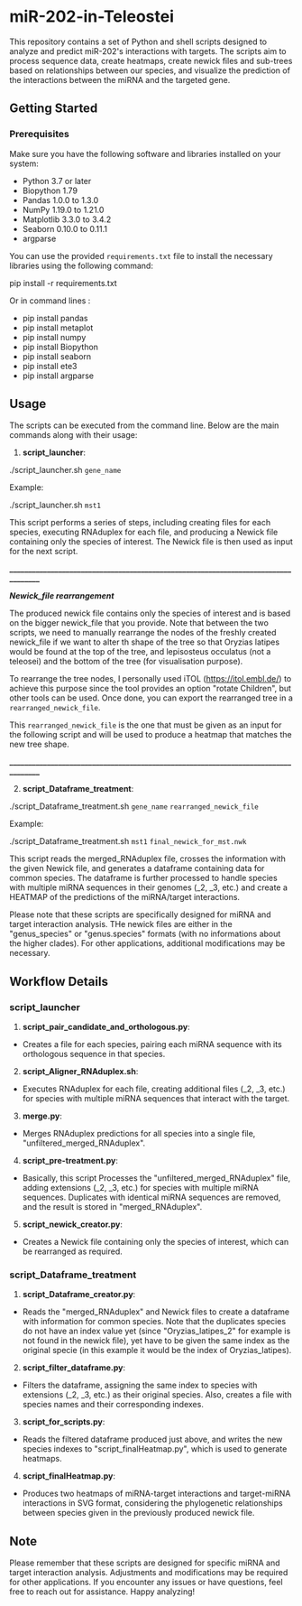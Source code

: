 # miR-202-in-Teleostei


This repository contains a set of Python and shell scripts designed to analyze and predict miR-202's interactions with targets. The scripts aim to process sequence data, create heatmaps, create newick files and sub-trees based on relationships between our species, and visualize the prediction of the interactions between the miRNA and the targeted gene.

## Getting Started

### Prerequisites

Make sure you have the following software and libraries installed on your system:

- Python 3.7 or later
- Biopython 1.79
- Pandas 1.0.0 to 1.3.0
- NumPy 1.19.0 to 1.21.0
- Matplotlib 3.3.0 to 3.4.2
- Seaborn 0.10.0 to 0.11.1
- argparse

You can use the provided `requirements.txt` file to install the necessary libraries using the following command:

pip install -r requirements.txt

Or in command lines : 
- pip install pandas
- pip install metaplot
- pip install numpy
- pip install Biopython
- pip install seaborn
- pip install ete3
- pip install argparse 


## Usage

The scripts can be executed from the command line. Below are the main commands along with their usage:

1. **script_launcher**:

./script_launcher.sh `gene_name`


Example: 

./script_launcher.sh `mst1`



This script performs a series of steps, including creating files for each species, executing RNAduplex for each file, and producing a Newick file containing only the species of interest. The Newick file is then used as input for the next script.

**___________________________________________________________________________________**


***Newick_file rearrangement***

The produced newick file contains only the species of interest and is based on the bigger newick_file that you provide. Note that between the two scripts, we need to manually rearrange the nodes of the freshly created newick_file if we want to alter th shape of the tree so that Oryzias latipes would be found at the top of the tree, and lepisosteus occulatus (not a teleosei) and the bottom of the tree (for visualisation purpose). 

To rearrange the tree nodes, I personally used iTOL (https://itol.embl.de/) to achieve this purpose since the tool provides an option "rotate Children", but other tools can be used. Once done, you can export the rearranged tree in a `rearranged_newick_file`.

This `rearranged_newick_file` is the one that must be given as an input for the following script and will be used to produce a heatmap that matches the new tree shape. 


**___________________________________________________________________________________**


2. **script_Dataframe_treatment**:

./script_Dataframe_treatment.sh `gene_name`  `rearranged_newick_file`


Example:

./script_Dataframe_treatment.sh `mst1` `final_newick_for_mst.nwk`


This script reads the merged_RNAduplex file, crosses the information with the given Newick file, and generates a dataframe containing data for common species. The dataframe is further processed to handle species with multiple miRNA sequences in their genomes (_2, _3, etc.) and create a HEATMAP of the predictions of the miRNA/target interactions.

Please note that these scripts are specifically designed for miRNA and target interaction analysis. THe newick files are either in the "genus_species" or "genus.species" formats (with no informations about the higher clades). For other applications, additional modifications may be necessary.

## Workflow Details

### script_launcher

1. **script_pair_candidate_and_orthologous.py**:
- Creates a file for each species, pairing each miRNA sequence with its orthologous sequence in that species.

2. **script_Aligner_RNAduplex.sh**:
- Executes RNAduplex for each file, creating additional files (_2, _3, etc.) for species with multiple miRNA sequences that interact with the target.

3. **merge.py**:
- Merges RNAduplex predictions for all species into a single file, "unfiltered_merged_RNAduplex".

4. **script_pre-treatment.py**:
- Basically, this script Processes the "unfiltered_merged_RNAduplex" file, adding extensions (_2, _3, etc.) for species with multiple miRNA sequences. Duplicates with identical miRNA sequences are removed, and the result is stored in "merged_RNAduplex".

5. **script_newick_creator.py**:
- Creates a Newick file containing only the species of interest, which can be rearranged as required.


### script_Dataframe_treatment

1. **script_Dataframe_creator.py**:
- Reads the "merged_RNAduplex" and Newick files to create a dataframe with information for common species. Note that the duplicates species do not have an index value yet (since "Oryzias_latipes_2" for example is not found in the newick file), yet have to be given the same index as the original specie (in this example it would be the index of Oryzias_latipes).

2. **script_filter_dataframe.py**:
- Filters the dataframe, assigning the same index to species with extensions (_2, _3, etc.) as their original species. Also, creates a file with species names and their corresponding indexes.

3. **script_for_scripts.py**:
- Reads the filtered dataframe produced just above, and writes the new species indexes to "script_finalHeatmap.py", which is used to generate heatmaps.

4. **script_finalHeatmap.py**:
- Produces two heatmaps of miRNA-target interactions and target-miRNA interactions in SVG format, considering the phylogenetic relationships between species given in the previously produced newick file.

## Note

Please remember that these scripts are designed for specific miRNA and target interaction analysis. Adjustments and modifications may be required for other applications. If you encounter any issues or have questions, feel free to reach out for assistance. Happy analyzing!
